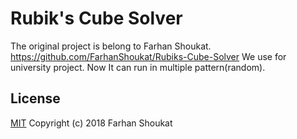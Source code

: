 # Rubik's Cube Solver

The original project is belong to Farhan Shoukat.
https://github.com/FarhanShoukat/Rubiks-Cube-Solver
We use for university project.
Now It can run in multiple pattern(random).

## License
[MIT](../master/LICENSE)
Copyright (c) 2018 Farhan Shoukat

